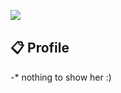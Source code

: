 <a href="https://discord.com/users/554738226800361472"><img align="left" src="https://lanyard.cnrad.dev/api/554738226800361472"/></a>
<br>
## 📋 Profile
-* nothing to show her :)

